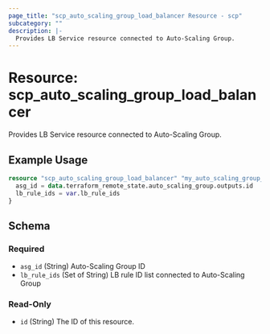 ```yaml
---
page_title: "scp_auto_scaling_group_load_balancer Resource - scp"
subcategory: ""
description: |-
  Provides LB Service resource connected to Auto-Scaling Group.
---
```


# Resource: scp_auto_scaling_group_load_balancer

Provides LB Service resource connected to Auto-Scaling Group.


## Example Usage

```terraform
resource "scp_auto_scaling_group_load_balancer" "my_auto_scaling_group_load_balancer" {
  asg_id = data.terraform_remote_state.auto_scaling_group.outputs.id
  lb_rule_ids = var.lb_rule_ids
}
```

<!-- schema generated by tfplugindocs -->
## Schema

### Required

- `asg_id` (String) Auto-Scaling Group ID
- `lb_rule_ids` (Set of String) LB rule ID list connected to Auto-Scaling Group

### Read-Only

- `id` (String) The ID of this resource.
